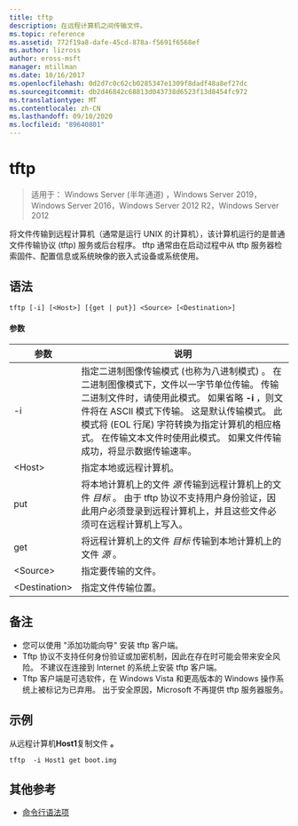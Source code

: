 ```yaml
---
title: tftp
description: 在远程计算机之间传输文件。
ms.topic: reference
ms.assetid: 772f19a8-dafe-45cd-878a-f5691f6568ef
ms.author: lizross
author: eross-msft
manager: mtillman
ms.date: 10/16/2017
ms.openlocfilehash: 0d2d7c0c62cb0285347e1309f8dadf48a8ef27dc
ms.sourcegitcommit: db2d46842c68813d043738d6523f13d8454fc972
ms.translationtype: MT
ms.contentlocale: zh-CN
ms.lasthandoff: 09/10/2020
ms.locfileid: "89640801"
---
```

# <a name="tftp"></a>tftp

> 适用于： Windows Server (半年通道) ，Windows Server 2019，Windows Server 2016，Windows Server 2012 R2，Windows Server 2012

将文件传输到远程计算机（通常是运行 UNIX 的计算机），该计算机运行的是普通文件传输协议 (tftp) 服务或后台程序。 tftp 通常由在启动过程中从 tftp 服务器检索固件、配置信息或系统映像的嵌入式设备或系统使用。

## <a name="syntax"></a>语法
```
tftp [-i] [<Host>] [{get | put}] <Source> [<Destination>]
```

#### <a name="parameters"></a>参数
|参数|说明|
|-------|--------|
|-i|指定二进制图像传输模式 (也称为八进制模式) 。 在二进制图像模式下，文件以一字节单位传输。 传输二进制文件时，请使用此模式。 如果省略 **-i** ，则文件将在 ASCII 模式下传输。 这是默认传输模式。 此模式将 (EOL 行尾) 字符转换为指定计算机的相应格式。 在传输文本文件时使用此模式。 如果文件传输成功，将显示数据传输速率。|
|\<Host\>|指定本地或远程计算机。|
|put|将本地计算机上的文件 *源* 传输到远程计算机上的文件 *目标* 。 由于 tftp 协议不支持用户身份验证，因此用户必须登录到远程计算机上，并且这些文件必须可在远程计算机上写入。|
|get|将远程计算机上的文件 *目标* 传输到本地计算机上的文件 *源* 。|
|\<Source\>|指定要传输的文件。|
|\<Destination\>|指定文件传输位置。|

## <a name="remarks"></a>备注
-   您可以使用 "添加功能向导" 安装 tftp 客户端。
-   Tftp 协议不支持任何身份验证或加密机制，因此在存在时可能会带来安全风险。 不建议在连接到 Internet 的系统上安装 tftp 客户端。
-   Tftp 客户端是可选软件，在 Windows Vista 和更高版本的 Windows 操作系统上被标记为已弃用。 出于安全原因，Microsoft 不再提供 tftp 服务器服务。

## <a name="examples"></a>示例
从远程计算机**Host1**复制文件 **。**
```
tftp  -i Host1 get boot.img
```

## <a name="additional-references"></a>其他参考
- [命令行语法项](command-line-syntax-key.md)
